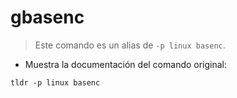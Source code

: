 # gbasenc

> Este comando es un alias de `-p linux basenc`.

- Muestra la documentación del comando original:

`tldr -p linux basenc`
